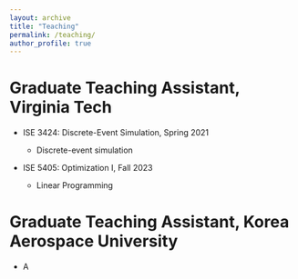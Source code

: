 ```yaml
---
layout: archive
title: "Teaching"
permalink: /teaching/
author_profile: true
---
```


<!-- {% include base_path %} -->

Graduate Teaching Assistant, Virginia Tech
======
* ISE 3424: Discrete-Event Simulation, Spring 2021
  * Discrete-event simulation

* ISE 5405: Optimization I, Fall 2023
  * Linear Programming

Graduate Teaching Assistant, Korea Aerospace University
======
* A